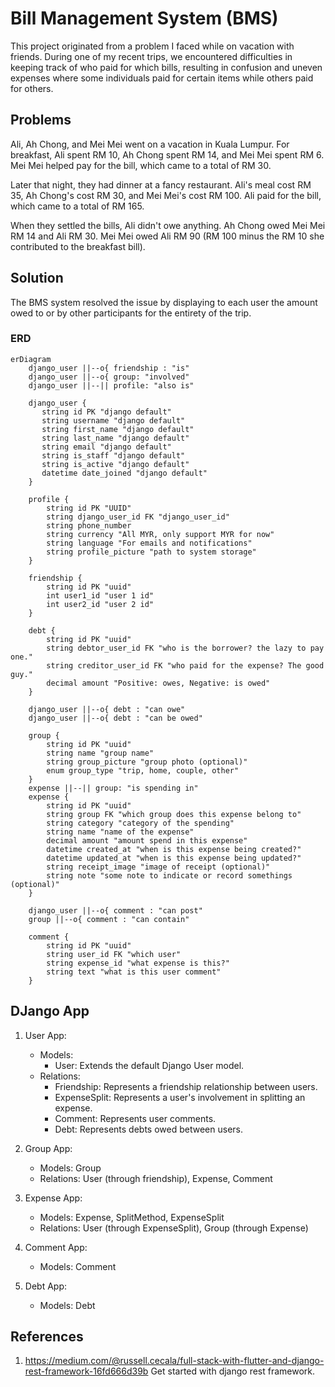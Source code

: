 # Bill Management System (BMS)

This project originated from a problem I faced while on vacation with friends. During one of my recent trips, we encountered difficulties in keeping track of who paid for which bills, resulting in confusion and uneven expenses where some individuals paid for certain items while others paid for others.

## Problems

Ali, Ah Chong, and Mei Mei went on a vacation in Kuala Lumpur. For breakfast, Ali spent RM 10, Ah Chong spent RM 14, and Mei Mei spent RM 6. Mei Mei helped pay for the bill, which came to a total of RM 30.

Later that night, they had dinner at a fancy restaurant. Ali's meal cost RM 35, Ah Chong's cost RM 30, and Mei Mei's cost RM 100. Ali paid for the bill, which came to a total of RM 165.

When they settled the bills, Ali didn't owe anything. Ah Chong owed Mei Mei RM 14 and Ali RM 30. Mei Mei owed Ali RM 90 (RM 100 minus the RM 10 she contributed to the breakfast bill).

## Solution

The BMS system resolved the issue by displaying to each user the amount owed to or by other participants for the entirety of the trip.

### ERD

```mermaid
erDiagram
    django_user ||--o{ friendship : "is"
    django_user ||--o{ group: "involved"
    django_user ||--|| profile: "also is"

    django_user {
       string id PK "django default"
       string username "django default"
       string first_name "django default"
       string last_name "django default"
       string email "django default"
       string is_staff "django default"
       string is_active "django default" 
       datetime date_joined "django default"
    }

    profile {
        string id PK "UUID"
        string django_user_id FK "django_user_id"
        string phone_number
        string currency "All MYR, only support MYR for now"
        string language "For emails and notifications"
        string profile_picture "path to system storage"
    }
    
    friendship {
        string id PK "uuid"
        int user1_id "user 1 id"
        int user2_id "user 2 id"
    }

    debt {
        string id PK "uuid"
        string debtor_user_id FK "who is the borrower? the lazy to pay one."
        string creditor_user_id FK "who paid for the expense? The good guy."
        decimal amount "Positive: owes, Negative: is owed"
    }

    django_user ||--o{ debt : "can owe"
    django_user ||--o{ debt : "can be owed"
    
    group {
        string id PK "uuid"
        string name "group name"
        string group_picture "group photo (optional)"
        enum group_type "trip, home, couple, other"
    }
    expense ||--|| group: "is spending in"
    expense {
        string id PK "uuid"
        string group FK "which group does this expense belong to"
        string category "category of the spending"
        string name "name of the expense"
        decimal amount "amount spend in this expense"
        datetime created_at "when is this expense being created?"
        datetime updated_at "when is this expense being updated?"
        string receipt_image "image of receipt (optional)"
        string note "some note to indicate or record somethings (optional)"
    }

    django_user ||--o{ comment : "can post"
    group ||--o{ comment : "can contain"

    comment {
        string id PK "uuid"
        string user_id FK "which user"
        string expense_id "what expense is this?"
        string text "what is this user comment"
    }
```

## DJango App

1. User App:
    - Models:
        - User: Extends the default Django User model.
    - Relations:
        - Friendship: Represents a friendship relationship between users.
        - ExpenseSplit: Represents a user's involvement in splitting an expense.
        - Comment: Represents user comments.
        - Debt: Represents debts owed between users.

2. Group App:
    - Models: Group
    - Relations: User (through friendship), Expense, Comment

3. Expense App:
    - Models: Expense, SplitMethod, ExpenseSplit
    - Relations: User (through ExpenseSplit), Group (through Expense)

4. Comment App:
    - Models: Comment

5. Debt App:
    - Models: Debt

## References

1. <https://medium.com/@russell.cecala/full-stack-with-flutter-and-django-rest-framework-16fd666d39b> Get started with django rest framework.
